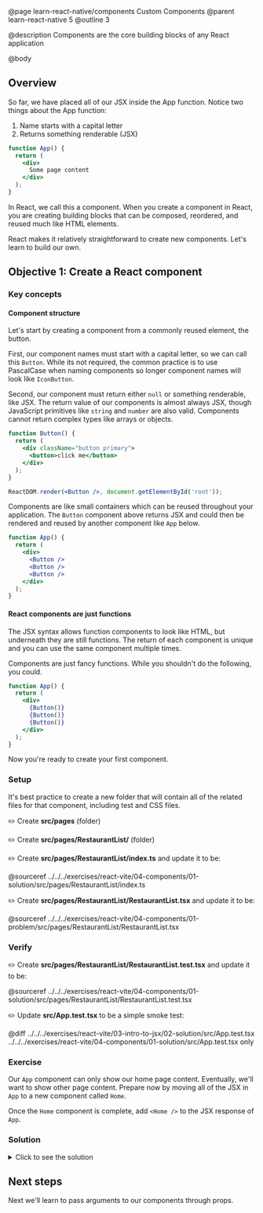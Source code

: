 @page learn-react-native/components Custom Components
@parent learn-react-native 5
@outline 3

@description Components are the core building blocks of any React application

@body

## Overview

So far, we have placed all of our JSX inside the App function. Notice two things about the App function:

1. Name starts with a capital letter
2. Returns something renderable (JSX)

```jsx
function App() {
  return (
    <div>
      Some page content
    </div>
  );
}
```

In React, we call this a component. When you create a component in React, you are creating building blocks that can be composed, reordered, and reused much like HTML elements.

React makes it relatively straightforward to create new components. Let's learn to build our own.

## Objective 1: Create a React component

### Key concepts

#### Component structure

Let's start by creating a component from a commonly reused element, the button.

First, our component names must start with a capital letter, so we can call this `Button`. While its not required, the common practice is to use PascalCase when naming components so longer component names will look like `IconButton`.

Second, our component must return either `null` or something renderable, like JSX. The return value of our components is almost always JSX, though JavaScript primitives like `string` and `number` are also valid. Components cannot return complex types like arrays or objects.

```jsx
function Button() {
  return (
    <div className="button primary">
      <button>click me</button>
    </div>
  );
}

ReactDOM.render(<Button />, document.getElementById('root'));
```

Components are like small containers which can be reused throughout your application. The `Button` component above returns JSX and could then be rendered and reused by another component like `App` below.

```jsx
function App() {
  return (
    <div>
      <Button />
      <Button />
      <Button />
    </div>
  );
}
```

#### React components are just functions

The JSX syntax allows function components to look like HTML, but underneath they are still functions. The return of each component is unique and you can use the same component multiple times.

Components are just fancy functions. While you shouldn't do the following, you could.

```jsx
function App() {
  return (
    <div>
      {Button()}
      {Button()}
      {Button()}
    </div>
  );
}
```

Now you're ready to create your first component.

### Setup

It's best practice to create a new folder that will contain all of the related files for that component, including test and CSS files.

✏️ Create **src/pages** (folder)

✏️ Create **src/pages/RestaurantList/** (folder)

✏️ Create **src/pages/RestaurantList/index.ts** and update it to be:

@sourceref ../../../exercises/react-vite/04-components/01-solution/src/pages/RestaurantList/index.ts

✏️ Create **src/pages/RestaurantList/RestaurantList.tsx** and update it to be:

@sourceref ../../../exercises/react-vite/04-components/01-problem/src/pages/RestaurantList/RestaurantList.tsx

### Verify

✏️ Create **src/pages/RestaurantList/RestaurantList.test.tsx** and update it to be:

@sourceref ../../../exercises/react-vite/04-components/01-solution/src/pages/RestaurantList/RestaurantList.test.tsx

✏️ Update **src/App.test.tsx** to be a simple smoke test:

@diff ../../../exercises/react-vite/03-intro-to-jsx/02-solution/src/App.test.tsx ../../../exercises/react-vite/04-components/01-solution/src/App.test.tsx only

### Exercise

Our `App` component can only show our home page content. Eventually, we'll want to show other page content. Prepare now by moving all of the JSX in `App` to a new component called `Home`.

Once the `Home` component is complete, add `<Home />` to the JSX response of `App`.

### Solution

<details>
<summary>Click to see the solution</summary>

✏️ Update **src/App.tsx**

@diff ../../../exercises/react-vite/04-components/01-problem/src/App.tsx ../../../exercises/react-vite/04-components/01-solution/src/App.tsx only

✏️ Update **src/pages/RestaurantList/RestaurantList.tsx**

@diff ../../../exercises/react-vite/04-components/01-problem/src/pages/RestaurantList/RestaurantList.tsx ../../../exercises/react-vite/04-components/01-solution/src/pages/RestaurantList/RestaurantList.tsx only

<strong>Having issues with your local setup?</strong> See the solution in [StackBlitz](https://stackblitz.com/fork/github/bitovi/academy/tree/main/exercises/react-vite/04-components/01-solution?file=src/App.tsx) or [CodeSandbox](https://codesandbox.io/p/devbox/github/bitovi/academy/tree/main/exercises/react-vite/04-components/01-solution?file=src/App.tsx).

</details>

## Next steps

Next we'll learn to pass arguments to our components through props.